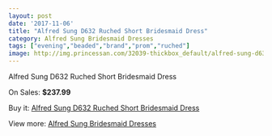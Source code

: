 ```yaml
---
layout: post
date: '2017-11-06'
title: "Alfred Sung D632 Ruched Short Bridesmaid Dress"
category: Alfred Sung Bridesmaid Dresses
tags: ["evening","beaded","brand","prom","ruched"]
image: http://img.princessan.com/32039-thickbox_default/alfred-sung-d632-ruched-short-bridesmaid-dress.jpg
---
```

Alfred Sung D632 Ruched Short Bridesmaid Dress

On Sales: **$237.99**
<a href="https://www.princessan.com/en/14624-alfred-sung-d632-ruched-short-bridesmaid-dress.html"><amp-img layout="responsive" width="600" height="600" src="//img.princessan.com/32039-thickbox_default/alfred-sung-d632-ruched-short-bridesmaid-dress.jpg" alt="Alfred Sung D632 Ruched Short Bridesmaid Dress 0" /></a>
<a href="https://www.princessan.com/en/14624-alfred-sung-d632-ruched-short-bridesmaid-dress.html"><amp-img layout="responsive" width="600" height="600" src="//img.princessan.com/32040-thickbox_default/alfred-sung-d632-ruched-short-bridesmaid-dress.jpg" alt="Alfred Sung D632 Ruched Short Bridesmaid Dress 1" /></a>

Buy it: [Alfred Sung D632 Ruched Short Bridesmaid Dress](https://www.princessan.com/en/14624-alfred-sung-d632-ruched-short-bridesmaid-dress.html "Alfred Sung D632 Ruched Short Bridesmaid Dress")

View more: [Alfred Sung Bridesmaid Dresses](https://www.princessan.com/en/107- "Alfred Sung Bridesmaid Dresses")